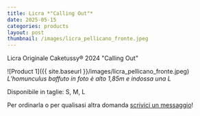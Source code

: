 ```yaml
---
title: Licra *"Calling Out"*
date: 2025-05-15
categories: products
layout: post
thumbnail: /images/licra_pellicano_fronte.jpeg
---
```

Licra Originale Caketussy® 2024 "Calling Out"

![Product 1]({{ site.baseurl }}/images/licra_pellicano_fronte.jpeg)
*L’homunculus baffuto in foto è alto 1,85m e indossa una L*

Disponibile in taglie: S, M, L

Per ordinarla o per qualisasi altra domanda [scrivici un messaggio](https://ig.me/m/caketussy)!

